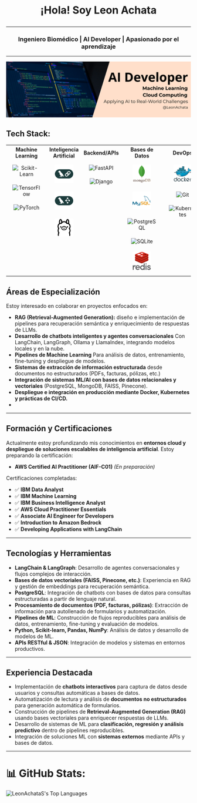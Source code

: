 # <p align="center">¡Hola! Soy Leon Achata </p>
---
### <p align="center"> Ingeniero Biomédico | AI Developer | Apasionado por el aprendizaje </p>

---
![Banner](banner/Banner%20Leon.png)

## Tech Stack:
<div align="center">
  <table align="center" width="100%" border="0">
    <tr>
      <th width="16.66%">Machine Learning</th>
      <th width="16.66%">Inteligencia Artificial</th>
      <th width="16.66%">Backend/APIs</th>
      <th width="16.66%">Bases de Datos</th>
      <th width="16.66%">DevOps</th>
      <th width="16.66%">Cloud</th>
    </tr>
    <tr>
      <td valign="top" align="center">
        <img style="margin: 10px" src="https://upload.wikimedia.org/wikipedia/commons/0/05/Scikit_learn_logo_small.svg" alt="Scikit-Learn" height="50" />
        <img style="margin: 10px" src="https://www.vectorlogo.zone/logos/tensorflow/tensorflow-icon.svg" alt="TensorFlow" height="50" />
        <img style="margin: 10px" src="https://www.vectorlogo.zone/logos/pytorch/pytorch-icon.svg" alt="PyTorch" height="50" />
      </td>
      <td valign="top" align="center">
        <img style="margin: 10px" src="https://raw.githubusercontent.com/lobehub/lobe-icons/refs/heads/master/packages/static-png/light/langchain-color.png" alt="LangChain" height="50" />
        <img style="margin: 10px" src="https://raw.githubusercontent.com/lobehub/lobe-icons/refs/heads/master/packages/static-png/light/langgraph-color.png" alt="LangGraph" height="50" />
        <img style="margin: 10px" src="https://raw.githubusercontent.com/lobehub/lobe-icons/refs/heads/master/packages/static-png/light/ollama.png" alt="Ollama" height="50" />
      </td>
      <td valign="top" align="center">
        <img style="margin: 10px" src="https://cdn.worldvectorlogo.com/logos/fastapi.svg" alt="FastAPI" height="50" />
        <img style="margin: 10px" src="https://cdn.worldvectorlogo.com/logos/django.svg" alt="Django" height="50" />
      </td>
      <td valign="top" align="center">
        <img style="margin: 10px" src="https://raw.githubusercontent.com/devicons/devicon/master/icons/mongodb/mongodb-original-wordmark.svg" alt="MongoDB" height="50" />
        <img style="margin: 10px" src="https://raw.githubusercontent.com/devicons/devicon/master/icons/mysql/mysql-original-wordmark.svg" alt="MySQL" height="50" />
        <img style="margin: 10px" src="https://www.vectorlogo.zone/logos/postgresql/postgresql-icon.svg" alt="PostgreSQL" height="50" />
        <img style="margin: 10px" src="https://www.vectorlogo.zone/logos/sqlite/sqlite-icon.svg" alt="SQLite" height="50" />
        <img style="margin: 10px" src="https://raw.githubusercontent.com/devicons/devicon/master/icons/redis/redis-original-wordmark.svg" alt="Redis" height="50" />
      </td>
      <td valign="top" align="center">
        <img style="margin: 10px" src="https://raw.githubusercontent.com/devicons/devicon/master/icons/docker/docker-original-wordmark.svg" alt="Docker" height="50" />
        <img style="margin: 10px" src="https://www.vectorlogo.zone/logos/git-scm/git-scm-icon.svg" alt="Git" height="50" />
        <img style="margin: 10px" src="https://www.vectorlogo.zone/logos/kubernetes/kubernetes-icon.svg" alt="Kubernetes" height="50" />
      </td>
      <td valign="top" align="center">
        <img style="margin: 10px" src="https://raw.githubusercontent.com/devicons/devicon/master/icons/amazonwebservices/amazonwebservices-original-wordmark.svg" alt="AWS" height="50" />
        <img style="margin: 10px" src="https://www.vectorlogo.zone/logos/microsoft_azure/microsoft_azure-icon.svg" alt="Azure" height="50" />
      </td>
    </tr>
  </table>
</div>

## Áreas de Especialización

Estoy interesado en colaborar en proyectos enfocados en:

- **RAG (Retrieval-Augmented Generation):** diseño e implementación de pipelines para recuperación semántica y enriquecimiento de respuestas de LLMs.
- **Desarrollo de chatbots inteligentes y agentes conversacionales** Con LangChain, LangGraph, Ollama y LlamaIndex, integrando modelos locales y en la nube.
- **Pipelines de Machine Learning** Para análisis de datos, entrenamiento, fine-tuning y despliegue de modelos.
- **Sistemas de extracción de información estructurada** desde documentos no estructurados (PDFs, facturas, pólizas, etc.)
- **Integración de sistemas ML/AI con bases de datos relacionales y vectoriales** (PostgreSQL, MongoDB, FAISS, Pinecone).
- **Despliegue e integración en producción mediante Docker, Kubernetes y prácticas de CI/CD.**
- 

---

## Formación y Certificaciones

Actualmente estoy profundizando mis conocimientos en **entornos cloud y despliegue de soluciones escalables de inteligencia artificial**. Estoy preparando la certificación:

- **AWS Certified AI Practitioner (AIF-C01)** *(En preparación)*

Certificaciones completadas:

- ✅ **IBM Data Analyst**
- ✅ **IBM Machine Learning**
- ✅ **IBM Business Intelligence Analyst**
- ✅ **AWS Cloud Practitioner Essentials**
- ✅ **Associate AI Engineer for Developers**
- ✅ **Introduction to Amazon Bedrock**
- ✅ **Developing Applications with LangChain**
---

## Tecnologías y Herramientas

- **LangChain & LangGraph**: Desarrollo de agentes conversacionales y flujos complejos de interacción.
- **Bases de datos vectoriales (FAISS, Pinecone, etc.)**: Experiencia en RAG y gestión de embeddings para recuperación semántica.
- **PostgreSQL**: Integración de chatbots con bases de datos para consultas estructuradas a partir de lenguaje natural.
- **Procesamiento de documentos (PDF, facturas, pólizas)**: Extracción de información para autollenado de formularios y automatización.
- **Pipelines de ML**: Construcción de flujos reproducibles para análisis de datos, entrenamiento, fine-tuning y evaluación de modelos.
- **Python, Scikit-learn, Pandas, NumPy**: Análisis de datos y desarrollo de modelos de ML.
- **APIs RESTful & JSON**: Integración de modelos y sistemas en entornos productivos.

---

## Experiencia Destacada

- Implementación de **chatbots interactivos** para captura de datos desde usuarios y consultas automáticas a bases de datos.
- Automatización de lectura y análisis de **documentos no estructurados** para generación automática de formularios.
- Construcción de pipelines de **Retrieval-Augmented Generation (RAG)** usando bases vectoriales para enriquecer respuestas de LLMs.
- Desarrollo de sistemas de ML para **clasificación, regresión y análisis predictivo** dentro de pipelines reproducibles.
- Integración de soluciones ML con **sistemas externos** mediante APIs y bases de datos.

---

# 📊 GitHub Stats:
![LeonAchataS's Top Languages](https://github-readme-stats.vercel.app/api/top-langs/?username=LeonAchataS&theme=vue-dark&show_icons=true&hide_border=true&layout=compact)

